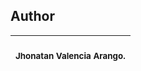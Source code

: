 ## Author

| <br><sub>Jhonatan Valencia Arango.</sub><br/>  
:------------------------------------------------------------------------------------------------------------------------------------------------------------------------------:|